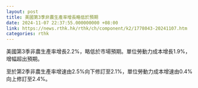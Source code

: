 ```yaml
---
layout: post
title: 美國第3季非農生產率增長略低於預期
date: 2024-11-07 22:37:55.000000000 +08:00
link: https://news.rthk.hk/rthk/ch/component/k2/1778043-20241107.htm
categories: rthk
---
```


美國第3季非農生產率增長2.2%，略低於市場預期。單位勞動力成本增長1.9%，增幅超出預期。

至於第2季非農生產率增速由2.5%向下修訂至2.1%，單位勞動力成本增速由0.4%向上修訂至2.4%。

